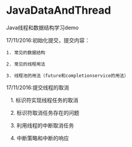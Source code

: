 # JavaDataAndThread
Java线程和数据结构学习demo

17/11/2016:初始化提交，提交内容：
    
    1. 常见的数据结构
    
    2. 常见的线程用法
    
    3. 线程池的用法（future和completionservice的用法）
    
17/11/2016:提交线程的取消

    1. 标识符实现线程任务的取消
    
    2. 标识符取消任务存在的问题
    
    3. 利用线程的中断取消任务
    
    4. 中断策略和中断的响应
